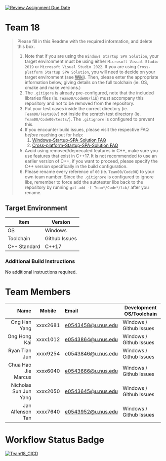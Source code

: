 [![Review Assignment Due Date](https://classroom.github.com/assets/deadline-readme-button-24ddc0f5d75046c5622901739e7c5dd533143b0c8e959d652212380cedb1ea36.svg)](https://classroom.github.com/a/n7-IFnfM)
# Team 18

> Please fill in this Readme with the required information, and delete this box.
>
> 1. Note that if you are using the `Windows Startup SPA Solution`, your target environment must be using either `Microsoft Visual Studio 2019` or `Microsoft Visual Studio 2022`.
>   If you are using `Cross-platform Startup SPA Solution`, you will need to decide on your target environment (see [Wiki](https://nus-cs3203.github.io/course-website/contents/tools/version-control-repository.html)).
>   Then, please enter the appropriate information below, giving details on the full toolchain (ie. OS, cmake and make versions.)
> 2. The `.gitigore` is already pre-configured, note that the included libraries files (ie. `Team00/Code00/lib`) must accompany this repository and not to be removed from the repository.
> 3. Put your test cases inside the correct directory (ie. `Team00/Tests00/`) not inside the scratch test directory (ie. `Team00/Code00/tests/`). The `.gitignore` is configured to prevent this.
> 4. If you encounter build issues, please visit the respective FAQ *before* reaching out for help:
>     1. [Windows-Startup-SPA-Solution FAQ](https://nus-cs3203.github.io/course-website/contents/tools/windows-spa.html#faq)
>     2. [Cross-platform-Startup-SPA-Solution FAQ](https://nus-cs3203.github.io/course-website/contents/tools/cross-platform-spa.html#faq)
> 5. Avoid using removed/deprecated features in C++, make sure you use features that exist in C++17. It is not recommended to use an earlier version of C++, if you want to proceed, please specify the C++ version specifically in the build configuration.
> 6. Please rename every reference of `00` (ie. `Team00/Code00`) to your own team number. Since the `.gitignore` is configured to ignore libs, remember to force add the autotester libs back to the repository by running `git add -f Team*/Code*/lib/` after you rename.

## Target Environment

Item | Version
-|-
OS | Windows
Toolchain | Github Issues
C++ Standard | C++17

### Additional Build Instructions

No additional instructions required.

# Team Members

Name | Mobile | Email | Development OS/Toolchain
-:|:-:|:-|-|
Ong Han Yang | xxxx2681 | e0543458@u.nus.edu | Windows / Github Issues
Ong Hong Kai | xxxx1012 | e0543864@u.nus.edu | Windows / Github Issues
Ryan Tian Jun | xxxx9254 | e0543846@u.nus.edu | Windows / Github Issues
Chua Hao Jie Marcus | xxxx6040 | e0543666@u.nus.edu | Windows / Github Issues
Nicholas Sun Jun Yang | xxxx2050 | e0543645@u.nus.edu | Windows / Github Issues
Jan Alfenson Tan | xxxx7640 | e0543952@u.nus.edu | Windows / Github Issues

# Workflow Status Badge
[![Team18_CICD](https://github.com/nus-cs3203/23s1-win-spa-team-18/actions/workflows/Team18_CICD.yml/badge.svg?event=pull_request)](https://github.com/nus-cs3203/23s1-win-spa-team-18/actions/workflows/Team18_CICD.yml)
